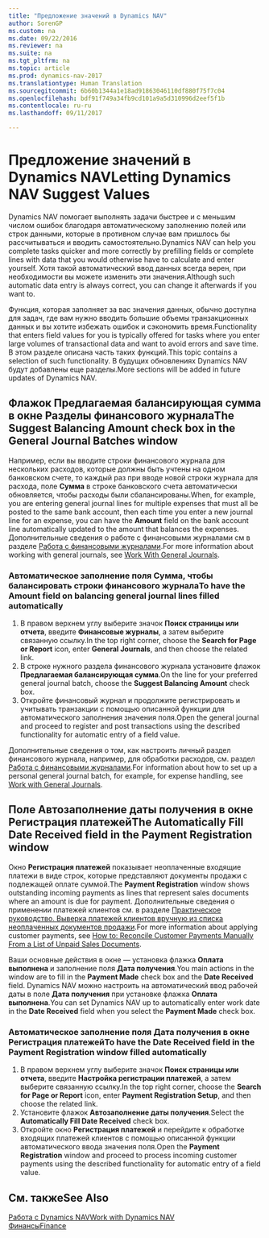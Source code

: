 ```yaml
---
title: "Предложение значений в Dynamics NAV"
author: SorenGP
ms.custom: na
ms.date: 09/22/2016
ms.reviewer: na
ms.suite: na
ms.tgt_pltfrm: na
ms.topic: article
ms.prod: dynamics-nav-2017
ms.translationtype: Human Translation
ms.sourcegitcommit: 6b60b1344a1e18ad91863046110df880f75f7c04
ms.openlocfilehash: bdf91f749a34fb9cd101a9a5d310996d2eef5f1b
ms.contentlocale: ru-ru
ms.lasthandoff: 09/11/2017

---
```


# <a name="letting-dynamics-nav-suggest-values"></a><span data-ttu-id="49f2d-102">Предложение значений в Dynamics NAV</span><span class="sxs-lookup"><span data-stu-id="49f2d-102">Letting Dynamics NAV Suggest Values</span></span>
<span data-ttu-id="49f2d-103">Dynamics NAV помогает выполнять задачи быстрее и с меньшим числом ошибок благодаря автоматическому заполнению полей или строк данными, которые в противном случае вам пришлось бы рассчитываться и вводить самостоятельно.</span><span class="sxs-lookup"><span data-stu-id="49f2d-103">Dynamics NAV can help you complete tasks quicker and more correctly by prefilling fields or complete lines with data that you would otherwise have to calculate and enter yourself.</span></span> <span data-ttu-id="49f2d-104">Хотя такой автоматический ввод данных всегда верен, при необходимости вы можете изменить эти значения.</span><span class="sxs-lookup"><span data-stu-id="49f2d-104">Although such automatic data entry is always correct, you can change it afterwards if you want to.</span></span>

<span data-ttu-id="49f2d-105">Функция, которая заполняет за вас значения данных, обычно доступна для задач, где вам нужно вводить большие объемы транзакционных данных и вы хотите избежать ошибок и сэкономить время.</span><span class="sxs-lookup"><span data-stu-id="49f2d-105">Functionality that enters field values for you is typically offered for tasks where you enter large volumes of transactional data and want to avoid errors and save time.</span></span> <span data-ttu-id="49f2d-106">В этом разделе описана часть таких функций.</span><span class="sxs-lookup"><span data-stu-id="49f2d-106">This topic contains a selection of such functionality.</span></span> <span data-ttu-id="49f2d-107">В будущих обновлениях Dynamics NAV будут добавлены еще разделы.</span><span class="sxs-lookup"><span data-stu-id="49f2d-107">More sections will be added in future updates of Dynamics NAV.</span></span>

## <a name="the-suggest-balancing-amount-check-box-in-the-general-journal-batches-window"></a><span data-ttu-id="49f2d-108">Флажок **Предлагаемая балансирующая сумма** в окне **Разделы финансового журнала**</span><span class="sxs-lookup"><span data-stu-id="49f2d-108">The **Suggest Balancing Amount** check box in the **General Journal Batches** window</span></span>
<span data-ttu-id="49f2d-109">Например, если вы вводите строки финансового журнала для нескольких расходов, которые должны быть учтены на одном банковском счете, то каждый раз при вводе новой строки журнала для расхода, поле **Сумма** в строке банковского счета автоматически обновляется, чтобы расходы были сбалансированы.</span><span class="sxs-lookup"><span data-stu-id="49f2d-109">When, for example, you are entering general journal lines for multiple expenses that must all be posted to the same bank account, then each time you enter a new journal line for an expense, you can have the **Amount** field on the bank account line automatically updated to the amount that balances the expenses.</span></span> <span data-ttu-id="49f2d-110">Дополнительные сведения о работе с финансовыми журналами см в разделе [Работа с финансовыми журналами](ui-work-general-journals.md).</span><span class="sxs-lookup"><span data-stu-id="49f2d-110">For more information about working with general journals, see [Work With General Journals](ui-work-general-journals.md).</span></span>

### <a name="to-have-the-amount-field-on-balancing-general-journal-lines-filled-automatically"></a><span data-ttu-id="49f2d-111">Автоматическое заполнение поля **Сумма**, чтобы балансировать строки финансового журнала</span><span class="sxs-lookup"><span data-stu-id="49f2d-111">To have the **Amount** field on balancing general journal lines filled automatically</span></span>
1. <span data-ttu-id="49f2d-112">В правом верхнем углу выберите значок **Поиск страницы или отчета**, введите **Финансовые журналы**, а затем выберите связанную ссылку.</span><span class="sxs-lookup"><span data-stu-id="49f2d-112">In the top right corner, choose the **Search for Page or Report** icon, enter **General Journals**, and then choose the related link.</span></span>
2. <span data-ttu-id="49f2d-113">В строке нужного раздела финансового журнала установите флажок **Предлагаемая балансирующая сумма**.</span><span class="sxs-lookup"><span data-stu-id="49f2d-113">On the line for your preferred general journal batch, choose the **Suggest Balancing Amount** check box.</span></span>
3. <span data-ttu-id="49f2d-114">Откройте финансовый журнал и продолжите регистрировать и учитывать транзакции с помощью описанной функции для автоматического заполнения значения поля.</span><span class="sxs-lookup"><span data-stu-id="49f2d-114">Open the general journal and proceed to register and post transactions using the described functionality for automatic entry of a field value.</span></span>       

<span data-ttu-id="49f2d-115">Дополнительные сведения о том, как настроить личный раздел финансового журнала, например, для обработки расходов, см. раздел [Работа с финансовыми журналами](ui-work-general-journals.md).</span><span class="sxs-lookup"><span data-stu-id="49f2d-115">For information about how to set up a personal general journal batch, for example, for expense handling, see [Work with General Journals](ui-work-general-journals.md).</span></span>

## <a name="the-automatically-fill-date-received-field-in-the-payment-registration-window"></a><span data-ttu-id="49f2d-116">Поле **Автозаполнение даты получения** в окне **Регистрация платежей**</span><span class="sxs-lookup"><span data-stu-id="49f2d-116">The **Automatically Fill Date Received** field in the **Payment Registration** window</span></span>
<span data-ttu-id="49f2d-117">Окно **Регистрация платежей** показывает неоплаченные входящие платежи в виде строк, которые представляют документы продажи с подлежащей оплате суммой.</span><span class="sxs-lookup"><span data-stu-id="49f2d-117">The **Payment Registration** window shows outstanding incoming payments as lines that represent sales documents where an amount is due for payment.</span></span> <span data-ttu-id="49f2d-118">Дополнительные сведения о применении платежей клиентов см. в разделе [Практическое руководство. Выверка платежей клиентов вручную из списка неоплаченных документов продажи](receivables-how-reconcile-customer-payments-list-unpaid-sales-documents.md).</span><span class="sxs-lookup"><span data-stu-id="49f2d-118">For more information about applying customer payments, see [How to: Reconcile Customer Payments Manually From a List of Unpaid Sales Documents](receivables-how-reconcile-customer-payments-list-unpaid-sales-documents.md).</span></span>

<span data-ttu-id="49f2d-119">Ваши основные действия в окне — установка флажка **Оплата выполнена** и заполнение поля **Дата получения**.</span><span class="sxs-lookup"><span data-stu-id="49f2d-119">You main actions in the window are to fill in the **Payment Made** check box and the **Date Received** field.</span></span> <span data-ttu-id="49f2d-120">Dynamics NAV можно настроить на автоматический ввод рабочей даты в поле **Дата получения** при установке флажка **Оплата выполнена**.</span><span class="sxs-lookup"><span data-stu-id="49f2d-120">You can set Dynamics NAV up to automatically enter work date in the **Date Received** field when you select the **Payment Made** check box.</span></span>

### <a name="to-have-the-date-received-field-in-the-payment-registration-window-filled-automatically"></a><span data-ttu-id="49f2d-121">Автоматическое заполнение поля **Дата получения** в окне **Регистрация платежей**</span><span class="sxs-lookup"><span data-stu-id="49f2d-121">To have the **Date Received** field in the **Payment Registration** window filled automatically</span></span>
1. <span data-ttu-id="49f2d-122">В правом верхнем углу выберите значок **Поиск страницы или отчета**, введите **Настройка регистрации платежей**, а затем выберите связанную ссылку.</span><span class="sxs-lookup"><span data-stu-id="49f2d-122">In the top right corner, choose the **Search for Page or Report** icon, enter **Payment Registration Setup**, and then choose the related link.</span></span>
2. <span data-ttu-id="49f2d-123">Установите флажок **Автозаполнение даты получения**.</span><span class="sxs-lookup"><span data-stu-id="49f2d-123">Select the **Automatically Fill Date Received** check box.</span></span>
3. <span data-ttu-id="49f2d-124">Откройте окно **Регистрация платежей** и перейдите к обработке входящих платежей клиентов с помощью описанной функции автоматического ввода значения поля.</span><span class="sxs-lookup"><span data-stu-id="49f2d-124">Open the **Payment Registration** window and proceed to process incoming customer payments using the described functionality for automatic entry of a field value.</span></span>

## <a name="see-also"></a><span data-ttu-id="49f2d-125">См. также</span><span class="sxs-lookup"><span data-stu-id="49f2d-125">See Also</span></span>
[<span data-ttu-id="49f2d-126">Работа с Dynamics NAV</span><span class="sxs-lookup"><span data-stu-id="49f2d-126">Work with Dynamics NAV</span></span>](ui-work-product.md)  
[<span data-ttu-id="49f2d-127">Финансы</span><span class="sxs-lookup"><span data-stu-id="49f2d-127">Finance</span></span>](Finance.md)

